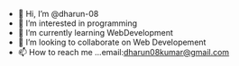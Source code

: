 - 👋 Hi, I’m @dharun-08
- 👀 I’m interested in  programming
- 🌱 I’m currently learning WebDevelopment
- 💞️ I’m looking to collaborate on Web Developement
- 📫 How to reach me ...email:dharun08kumar@gmail.com

<!---
dharun-08/dharun-08 is a ✨ special ✨ repository because its `README.md` (this file) appears on your GitHub profile.
You can click the Preview link to take a look at your changes.
--->
